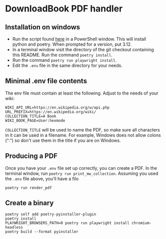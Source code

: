 # DownloadBook PDF handler

## Installation on windows

- Run the script found [here](https://gist.githubusercontent.com/JamesDawson/4d90e7fcc535c582c617ed553feaf35d/raw/333e24e5dcec3e3c9b9331c8a7273d875cc7b761/setup-pyenv-poetry-windows.ps1) in a PowerShell window. This will install python and poetry. When prompted for a version, put 3.12.
- In a terminal window visit the directory of the git checkout containing this README. Run the command `poetry install`.
- Run the command `poetry run playwright install`.
- Edit the `.env` file in the same directory for your needs.

## Minimal .env file contents

The env file must contain at least the following. Adjust to the needs of your wiki:

```
WIKI_API_URL=https://en.wikipedia.org/w/api.php
URL_PREFIX=https://en.wikipedia.org/wiki/
COLLECTION_TITLE=A Book
WIKI_BOOK_PAGE=User:hexmode
```

`COLLECTION_TITLE` will be used to name the PDF, so make sure all characters in it can be used in a filename. For example, Windows does not allow colons (“:”) so don't use them in the title if you are on Windows.

## Producing a PDF

Once you have your `.env` file set up correctly, you can create a PDF. In the terminal window, run `poetry run print_mw_collection`. Assuming you used the `.env` file above, you'll have a filo

```
poetry run render_pdf
```

## Create a binary

```
poetry self add poetry-pyinstaller-plugin
poetry install
PLAYWRIGHT_BROWSERS_PATH=0 poetry run playwright install chromium-headless
poetry build --format pyinstaller
```
